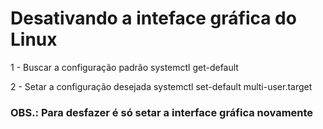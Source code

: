 # Desativando a inteface gráfica do Linux

1 - Buscar a configuração padrão
systemctl get-default 

2 - Setar a configuração desejada
systemctl set-default multi-user.target


### OBS.: Para desfazer é só setar a interface gráfica novamente
